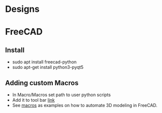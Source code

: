 # Designs

# FreeCAD

## Install
* sudo apt install freecad-python
* sudo apt-get install python3-pyqt5

## Adding custom Macros
* In Macro/Macros set path to user python scripts
* Add it to tool bar [link](https://wiki.freecadweb.org/Customize_Toolbars)
* See [macros](Macros) as examples on how to automate 3D modeling in FreeCAD.